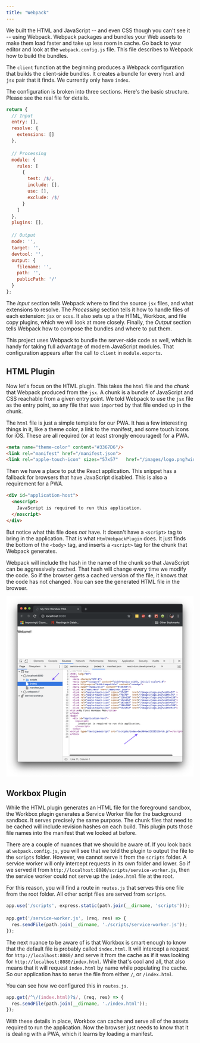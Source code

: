 ```yaml
---
title: "Webpack"
---
```


We built the HTML and JavaScript -- and even CSS though you can't see it -- using Webpack.
Webpack packages and bundles your Web assets to make them load faster and take up less room in cache.
Go back to your editor and look at the `webpack.config.js` file.
This file describes to Webpack how to build the bundles.

The `client` function at the beginning produces a Webpack configuration that builds the client-side bundles.
It creates a bundle for every `html` and `jsx` pair that it finds.
We currently only have `index`.

The configuration is broken into three sections.
Here's the basic structure.
Please see the real file for details.

```javascript
return {
  // Input
  entry: [],
  resolve: {
    extensions: []
  },
  
  // Processing
  module: {
    rules: [
      {
        test: /$/,
        include: [],
        use: [],
        exclude: /$/
      }
    ]
  },
  plugins: [],
  
  // Output
  mode: '',
  target: '',
  devtool: '',
  output: {
    filename: '',
    path: '',
    publicPath: '/'
  }
};
```

The *Input* section tells Webpack where to find the source `jsx` files, and what extensions to resolve.
The *Processing* section tells it how to handle files of each extension: `jsx` or `scss`.
It also sets up a the HTML, Workbox, and file copy plugins, which we will look at more closely.
Finally, the *Output* section tells Webpack how to compose the bundles and where to put them.

This project uses Webpack to bundle the server-side code as well, which is handy for taking full advantage of modern JavaScript modules.
That configuration appears after the call to `client` in `module.exports`.

## HTML Plugin

Now let's focus on the HTML plugin.
This takes the `html` file and the *chunk* that Webpack produced from the `jsx`.
A chunk is a bundle of JavaScript and CSS reachable from a given entry point.
We told Webpack to use the `jsx` file as the entry point, so any file that was `import`ed by that file ended up in the chunk.

The `html` file is just a simple template for our PWA.
It has a few interesting things in it, like a theme color, a link to the manifest, and some touch icons for iOS.
These are all required (or at least strongly encouraged) for a PWA.

```html
<meta name="theme-color" content="#3367D6"/>
<link rel="manifest" href="/manifest.json">
<link rel="apple-touch-icon" sizes="57x57"   href="/images/logo.png?width=57" >
```

Then we have a place to put the React application.
This snippet has a fallback for browsers that have JavaScript disabled.
This is also a requirement for a PWA.

```html
<div id="application-host">
  <noscript>
    JavaScript is required to run this application.
  </noscript>
</div>
```

But notice what this file does *not* have.
It doesn't have a `<script>` tag to bring in the application.
That is what `HtmlWebpackPlugin` does.
It just finds the bottom of the `<body>` tag, and inserts a `<script>` tag for the chunk that Webpack generates.

Webpack will include the hash in the name of the chunk so that JavaScript can be aggressively cached.
That hash will change every time we modify the code.
So if the browser gets a cached version of the file, it knows that the code has not changed.
You can see the generated HTML file in the browser.

![HTML file generated by the HTML Webpack Plugin containing the generated hash](./generated-html-file.png)

## Workbox Plugin

While the HTML plugin generates an HTML file for the foreground sandbox, the Workbox plugin generates a Service Worker file for the background sandbox.
It serves precisely the same purpose.
The chunk files that need to be cached will include revision hashes on each build.
This plugin puts those file names into the manifest that we looked at before.

There are a couple of nuances that we should be aware of.
If you look back at `webpack.config.js`, you will see that we told the plugin to output the file to the `scripts` folder.
However, we cannot serve it from the `scripts` folder.
A service worker will only intercept requests in its own folder and lower.
So if we served it from `http://localhost:8080/scripts/service-worker.js`, then the service worker could not serve up the `index.html` file at the root.

For this reason, you will find a route in `routes.js` that serves this one file from the root folder.
All other script files are served from `scripts`.

```javascript
app.use('/scripts', express.static(path.join(__dirname, 'scripts')));

app.get('/service-worker.js', (req, res) => {
  res.sendFile(path.join(__dirname, './scripts/service-worker.js'));
});
```

The next nuance to be aware of is that Workbox is smart enough to know that the default file is probably called `index.html`.
It will intercept a request for `http://localhost:8080/` and serve it from the cache as if it was looking for `http://localhost:8080/index.html`.
While that's cool and all, that also means that it will request `index.html` by name while populating the cache.
So our application has to serve the file from either `/`, or `/index.html`.

You can see how we configured this in `routes.js`.

```javascript
app.get(/^\/(index.html)?$/, (req, res) => {
  res.sendFile(path.join(__dirname, './index.html'));
});
```

With these details in place, Workbox can cache and serve all of the assets required to run the application.
Now the browser just needs to know that it is dealing with a PWA, which it learns by loading a manifest.
